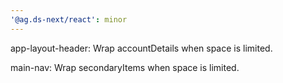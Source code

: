 ```yaml
---
'@ag.ds-next/react': minor
---
```


app-layout-header: Wrap accountDetails when space is limited.

main-nav: Wrap secondaryItems when space is limited.
